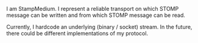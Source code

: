 I am StampMedium.
I represent a reliable transport on which STOMP message can be written and from which STOMP message can be read.

Currently, I hardcode an underlying (binary / socket) stream.
In the future, there could be different implementations of my protocol. 
